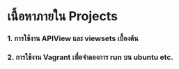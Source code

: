 # เนื้อหาภายใน Projects
### 1. การใช้งาน APIView และ viewsets เบื้องต้น
### 2. การใช้งาน Vagrant เพื่อจำลองการ run บน ubuntu etc.